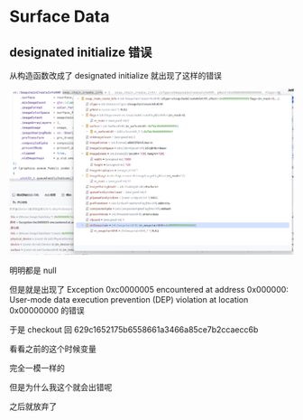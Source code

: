 # Surface Data

## designated initialize 错误

从构造函数改成了 designated initialize 就出现了这样的错误

![alt text](../assets/designated_initialize_surface_data_error.png)

明明都是 null

但是就是出现了 Exception 0xc0000005 encountered at address 0x000000: User-mode data execution prevention (DEP) violation at location 0x00000000 的错误

于是 checkout 回 629c1652175b6558661a3466a85ce7b2ccaecc6b

看看之前的这个时候变量

完全一模一样的

但是为什么我这个就会出错呢

之后就放弃了